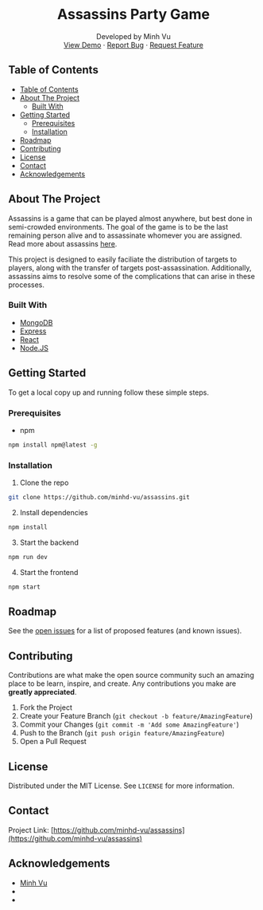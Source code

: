 <!-- PROJECT LOGO -->
<br />
<p align="center">
  <h1 align="center">Assassins Party Game</h1>
  <p align="center">
    Developed by Minh Vu
    <br />
    <a href="https://assassinspartygame.herokuapp.com/">View Demo</a>
    ·
    <a href="https://github.com/minhd-vu/assassins/issues">Report Bug</a>
    ·
    <a href="https://github.com/minhd-vu/assassins/issues">Request Feature</a>
  </p>
</p>

<!-- TABLE OF CONTENTS -->
## Table of Contents

- [Table of Contents](#table-of-contents)
- [About The Project](#about-the-project)
  - [Built With](#built-with)
- [Getting Started](#getting-started)
  - [Prerequisites](#prerequisites)
  - [Installation](#installation)
- [Roadmap](#roadmap)
- [Contributing](#contributing)
- [License](#license)
- [Contact](#contact)
- [Acknowledgements](#acknowledgements)

<!-- ABOUT THE PROJECT -->
## About The Project

Assassins is a game that can be played almost anywhere, but best done in semi-crowded environments. The goal of the game is to be the last remaining person alive and to assassinate whomever you are assigned. Read more about assassins [here](https://en.wikipedia.org/wiki/Assassin_(game)).

This project is designed to easily faciliate the distribution of targets to players, along with the transfer of targets post-assassination. Additionally, assassins aims to resolve some of the complications that can arise in these processes.

### Built With

* [MongoDB](https://www.mongodb.com/)
* [Express](https://expressjs.com/)
* [React](https://reactjs.org/)
* [Node.JS](https://nodejs.org/en/)

<!-- GETTING STARTED -->
## Getting Started

To get a local copy up and running follow these simple steps.

### Prerequisites

* npm
```sh
npm install npm@latest -g
```

### Installation

1. Clone the repo
```sh
git clone https://github.com/minhd-vu/assassins.git
```
2. Install dependencies
```sh
npm install
```
3. Start the backend
```sh
npm run dev
```
4. Start the frontend
```sh
npm start
```

<!-- ROADMAP -->
## Roadmap

See the [open issues](https://github.com/minhd-vu/assassins/issues) for a list of proposed features (and known issues).

<!-- CONTRIBUTING -->
## Contributing

Contributions are what make the open source community such an amazing place to be learn, inspire, and create. Any contributions you make are **greatly appreciated**.

1. Fork the Project
2. Create your Feature Branch (`git checkout -b feature/AmazingFeature`)
3. Commit your Changes (`git commit -m 'Add some AmazingFeature'`)
4. Push to the Branch (`git push origin feature/AmazingFeature`)
5. Open a Pull Request

<!-- LICENSE -->
## License

Distributed under the MIT License. See `LICENSE` for more information.

<!-- CONTACT -->
## Contact

Project Link: [https://github.com/minhd-vu/assassins](https://github.com/minhd-vu/assassins)

<!-- ACKNOWLEDGEMENTS -->
## Acknowledgements

* [Minh Vu](https://github.com/minhd-vu)
* []()
* []()

